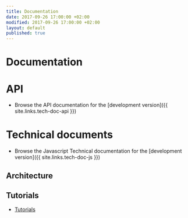 ```yaml
---
title: Documentation
date: 2017-09-26 17:00:00 +02:00
modified: 2017-09-26 17:00:00 +02:00
layout: default
published: true
---
```



Documentation
=============

API
===
* Browse the API documentation for the [development version]({{ site.links.tech-doc-api }})

Technical documents
===================


* Browse the Javascript Technical documentation for the [development version]({{ site.links.tech-doc-js }})

Architecture
------------


Tutorials
---------


* [Tutorials](/tutorials.html)
